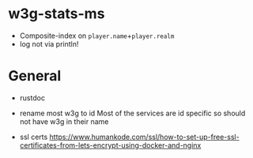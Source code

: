
# w3g-stats-ms
- Composite-index on `player.name`+`player.realm`
- log not via println!


# General
- rustdoc

- rename most w3g to id
Most of the services are id specific so should not have w3g in their name

- ssl certs
https://www.humankode.com/ssl/how-to-set-up-free-ssl-certificates-from-lets-encrypt-using-docker-and-nginx